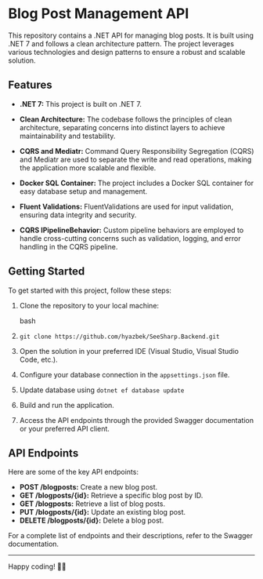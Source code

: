 # Blog Post Management API

This repository contains a .NET API for managing blog posts. It is built using .NET 7 and follows a clean architecture pattern. The project leverages various technologies and design patterns to ensure a robust and scalable solution.


## Features

- **.NET 7:** This project is built on .NET 7.

- **Clean Architecture:** The codebase follows the principles of clean architecture, separating concerns into distinct layers to achieve maintainability and testability.

- **CQRS and Mediatr:** Command Query Responsibility Segregation (CQRS) and Mediatr are used to separate the write and read operations, making the application more scalable and flexible.

- **Docker SQL Container:** The project includes a Docker SQL container for easy database setup and management.

- **Fluent Validations:** FluentValidations are used for input validation, ensuring data integrity and security.

- **CQRS IPipelineBehavior:** Custom pipeline behaviors are employed to handle cross-cutting concerns such as validation, logging, and error handling in the CQRS pipeline.

## Getting Started

To get started with this project, follow these steps:

1.  Clone the repository to your local machine:

    bash

1.  `git clone https://github.com/hyazbek/SeeSharp.Backend.git`

1.  Open the solution in your preferred IDE (Visual Studio, Visual Studio Code, etc.).

1.  Configure your database connection in the `appsettings.json` file.

1.  Update database using `dotnet ef database update`

1.  Build and run the application.

1.  Access the API endpoints through the provided Swagger documentation or your preferred API client.

## API Endpoints

Here are some of the key API endpoints:

- **POST /blogposts:** Create a new blog post.
- **GET /blogposts/{id}:** Retrieve a specific blog post by ID.
- **GET /blogposts:** Retrieve a list of blog posts.
- **PUT /blogposts/{id}:** Update an existing blog post.
- **DELETE /blogposts/{id}:** Delete a blog post.


For a complete list of endpoints and their descriptions, refer to the Swagger documentation.

---

Happy coding! 🚀📝
